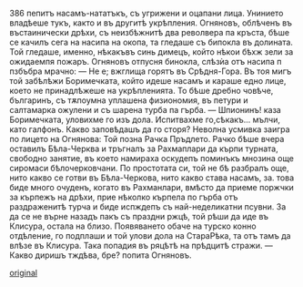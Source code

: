 ﻿386
пепитъ
насамъ-нататъкъ, съ угрижени и оцапани лица. Унинието владѣеше тукъ, както и въ другитѣ укрѣпления.
Огняновъ, облѣченъ въ въстаинически дрѣхи, съ неизбѣжнитѣ два револвера па кръста, бѣше се качилъ сега на насипа на окопа, та гледаше съ бипокла въ долината. Той гледаше, именно, нѣкакъвъ синь димецъ, който нѣкои бѣхж зели за ожидаемпя пожаръ.
Огняновъ отпусня бинокла, слѣзѝа отъ насипа п пзбъбра мрачно:
— Не е; вжглища горятъ въ Срѣдня-Гора.
Въ тоя мигъ той забѣлѣжи Боримечката, който идеше насамъ и караше едно лице, което не принадлѣжеше на укрѣпленията. То бѣше дребно човѣче, българинъ, съ тѫпоумна уплашена физиономия, въ петури и салтамарка ожулени и съ шарена турба па гърба.
— Шпионинъ! каза Боримечката, уловихме го изъ дола. Испитвахме го,сѣкакъ... мълчи, като галфонъ. Какво заповѣдашъ да го сторя?
Неволна усмивка заигра по лицето на Огнянова: Той позна Рачка Пръдлето.
Рачко бѣше вчера оставилъ Бѣла-Черква и тръгналъ за Рахмаплари да кърпи турната, свободно занятие, въ което намираха оскудепъ поминъкъ мнозина още сиромаси бѣлочерковчани. По простотата си, той не бѣ разбралъ още, нито какво се готви въ Бѣла-Черкова, нито какво става насамъ, за. това биде много очуденъ, когато въ Рахманлари, вмѣсто да приеме поржчки за кърпежъ на дрѣхи, прие нѣколко кърпела по гърба отъ раздраженитѣ турча и биде испждепъ съ най-неделикатни псувни. За да се не върне назадъ пакъ съ праздни ржцѣ, той рѣши да иде въ Клисура, остала на близо. Появяването обаче на турско конно отдѣление, го подплаши и той улови дола на СтараРѣка, та отъ тамъ да влѣзе въ Клисура. Така попадия въ ряцѣтѣ на прѣдцитѣ стражи.
— Какво диришъ тждѣва, бре? попита Огняновъ.

[original](images/431.jpg)